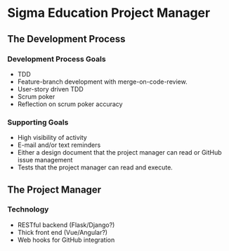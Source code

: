 # Sigma Education Project Manager

## The Development Process

### Development Process Goals

* TDD
* Feature-branch development with merge-on-code-review.
* User-story driven TDD
* Scrum poker
* Reflection on scrum poker accuracy

### Supporting Goals

* High visibility of activity
* E-mail and/or text reminders
* Either a design document that the project manager can read or GitHub issue management
* Tests that the project manager can read and execute.

## The Project Manager

### Technology

* RESTful backend (Flask/Django?)
* Thick front end (Vue/Angular?)
* Web hooks for GitHub integration
